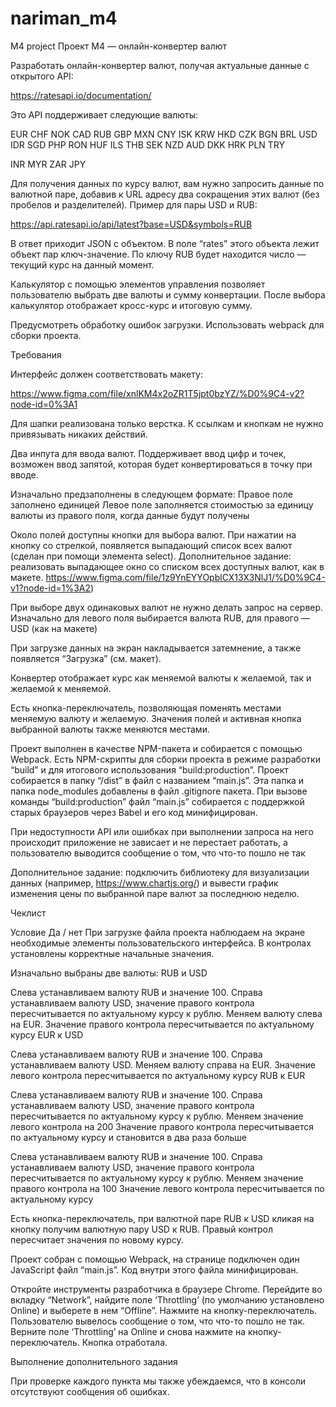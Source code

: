 # nariman_m4
M4 project
Проект М4 — онлайн-конвертер валют

Разработать онлайн-конвертер валют, получая актуальные данные с открытого API:

https://ratesapi.io/documentation/

Это API поддерживает следующие валюты:


EUR
CHF
NOK
CAD
RUB
GBP
MXN
CNY
ISK
KRW
HKD
CZK
BGN
BRL
USD
IDR
SGD
PHP
RON
HUF
ILS
THB
SEK
NZD
AUD
DKK
HRK
PLN
TRY


INR
MYR
ZAR
JPY




Для получения данных по курсу валют, вам нужно запросить данные по валютной паре, добавив к URL адресу два сокращения этих валют (без пробелов и разделителей). Пример для пары USD и RUB:

https://api.ratesapi.io/api/latest?base=USD&symbols=RUB

В ответ приходит JSON с объектом. В поле “rates” этого объекта лежит объект пар ключ-значение. По ключу RUB будет находится число — текущий курс на данный момент.

Калькулятор с помощью элементов управления позволяет пользователю выбрать две валюты и сумму конвертации. После выбора калькулятор отображает кросс-курс и итоговую сумму. 

Предусмотреть обработку ошибок загрузки. Использовать webpack для сборки проекта.

Требования

Интерфейс должен соответствовать макету:

https://www.figma.com/file/xnlKM4x2oZR1T5jpt0bzYZ/%D0%9C4-v2?node-id=0%3A1

Для шапки реализована только верстка. К ссылкам и кнопкам не нужно привязывать никаких действий.

Два инпута для ввода валют. Поддерживает ввод цифр и точек, возможен ввод запятой, которая будет конвертироваться в точку при вводе. 

Изначально предзаполнены в следующем формате:
Правое поле заполнено единицей
Левое поле заполняется стоимостью за единицу валюты из правого поля, когда данные будут получены

Около полей доступны кнопки для выбора валют. При нажатии на кнопку со стрелкой, появляется выпадающий список всех валют (сделан при помощи элемента select).
Дополнительное задание: реализовать выпадающее окно со списком всех доступных валют, как в макете.
https://www.figma.com/file/1z9YnEYYOpblCX13X3NlJ1/%D0%9C4-v1?node-id=1%3A2) 

При выборе двух одинаковых валют не нужно делать запрос на сервер. Изначально для левого поля выбирается валюта RUB, для правого — USD (как на макете) 

При загрузке данных на экран накладывается затемнение, а также появляется “Загрузка” (см. макет).

Конвертер отображает курс как меняемой валюты к желаемой, так и желаемой к меняемой.

Есть кнопка-переключатель, позволяющая поменять местами меняемую валюту и желаемую. Значения полей и активная кнопка выбранной валюты также меняются местами.

Проект выполнен в качестве NPM-пакета и собирается с помощью Webpack. Есть NPM-скрипты для сборки проекта в режиме разработки “build” и для итогового использования “build:production”. Проект собирается в папку “/dist” в файл с названием “main.js”. Эта папка и папка node_modules добавлены в файл .gitignore пакета. При вызове команды “build:production” файл “main.js” собирается с поддержкой старых браузеров через Babel и его код минифицирован.

При недоступности API или ошибках при выполнении запроса на него происходит приложение не зависает и не перестает работать, а пользователю выводится сообщение о том, что что-то пошло не так

Дополнительное задание: подключить библиотеку для визуализации данных (например, https://www.chartjs.org/) и вывести график изменения цены по выбранной паре валют за последнюю неделю.



Чеклист

Условие
Да / нет
При загрузке файла проекта наблюдаем на экране необходимые элементы пользовательского интерфейса. В контролах установлены корректные начальные значения. 


Изначально выбраны две валюты: RUB и USD


Слева устанавливаем валюту RUB и значение 100.
Справа устанавливаем валюту USD, значение правого контрола пересчитывается по актуальному курсу к рублю.
Меняем валюту слева на EUR.
Значение правого контрола пересчитывается по актуальному курсу EUR к USD


Слева устанавливаем валюту RUB и значение 100.
Справа устанавливаем валюту USD.
Меняем валюту справа на EUR.
Значение левого контрола пересчитывается по актуальному курсу RUB к EUR
   
Слева устанавливаем валюту RUB и значение 100.
Справа устанавливаем валюту USD, значение правого контрола пересчитывается по актуальному курсу к рублю.
Меняем значение левого контрола на 200
Значение правого контрола пересчитывается по актуальному курсу и становится в два раза больше


Слева устанавливаем валюту RUB и значение 100.
Справа устанавливаем валюту USD, значение правого контрола пересчитывается по актуальному курсу к рублю.
Меняем значение правого контрола на 100
Значение левого контрола пересчитывается по актуальному курсу


Есть кнопка-переключатель, при валютной паре RUB к USD кликая на кнопку получим валютную пару USD к RUB. Правый контрол пересчитает значения по новому курсу.


Проект собран с помощью Webpack, на странице подключен один JavaScript файл “main.js”. Код внутри этого файла минифицирован.


Откройте инструменты разработчика в браузере Chrome. Перейдите во вкладку “Network”, найдите поле ‘Throttling’ (по умолчанию установлено Online) и выберете в нем “Offline”. Нажмите на кнопку-переключатель. Пользователю вывелось сообщение о том, что что-то пошло не так.
Верните  поле ‘Throttling’ на Online и снова нажмите на кнопку-переключатель. Кнопка отработала.


Выполнение дополнительного задания



При проверке каждого пункта мы также убеждаемся, что в консоли отсутствуют сообщения об ошибках.

